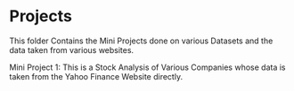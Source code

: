 # Projects

This folder Contains the Mini Projects done on various Datasets and the data taken from various websites.


Mini Project 1: This is a Stock Analysis of Various Companies whose data is taken from the Yahoo Finance Website directly.
